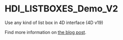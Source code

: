 # HDI_LISTBOXES_Demo_V2

Use any kind of list box in 4D interface (4D v19)

Find more information on [the blog post](https://blog.4d.com/list-boxes-time-columns-and-footer-calculation/).
